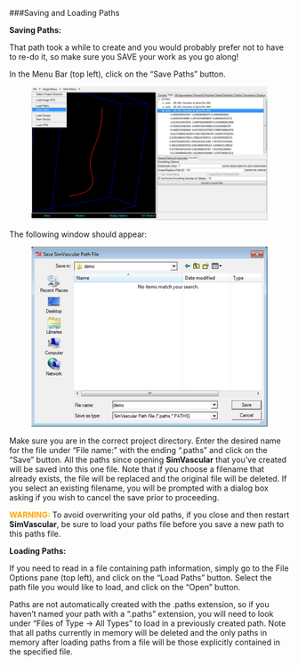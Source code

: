 ###Saving and Loading Paths  

**Saving Paths:**

That path took a while to create and you would probably prefer not to have to re-do it, so make sure you SAVE your work as you go along!

In the Menu Bar (top left), click on the “Save Paths” button.

<figure>
  <img class="svImg svImgXl"  src="archives/sv2/modeling/imgs/path_planning/saving_loading_paths/1.jpg"> 
  <figcaption class="svCaption" ></figcaption>
</figure>

The following window should appear:

<figure>
  <img class="svImg svImgMd"  src="archives/sv2/modeling/imgs/path_planning/saving_loading_paths/2.jpg"> 
  <figcaption class="svCaption" ></figcaption>
</figure>

Make sure you are in the correct project directory. Enter the desired name for the file under “File name:” with the ending “.paths” and click on the “Save” button.  All the paths since opening **SimVascular** that you’ve created will be saved into this one file.  Note that if you choose a filename that already exists, the file will be replaced and the original file will be deleted.  If you select an existing filename, you will be prompted with a dialog box asking if you wish to cancel the save prior to proceeding.

<font color="orange">**WARNING:**</font> To avoid overwriting your old paths, if you close and then restart **SimVascular**, be sure to load your paths file before you save a new path to this paths file.

**Loading Paths:**

If you need to read in a file containing path information, simply go to the File Options pane (top left), and click on the “Load Paths” button. Select the path file you would like to load, and click on the “Open” button.

Paths are not automatically created with the .paths extension, so if you haven’t named your path with a “.paths” extension, you will need to look under “Files of Type → All Types” to load in a previously created path. Note that all paths currently in memory will be deleted and the only paths in memory after loading paths from a file will be those explicitly contained in the specified file. 
